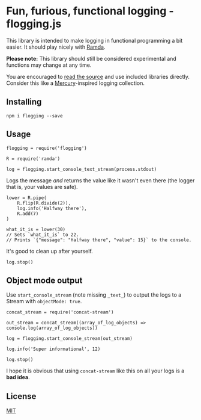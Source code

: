 # Fun, furious, functional logging - flogging.js

This library is intended to make logging in functional programming a bit easier.
It should play nicely with [Ramda](http://ramdajs.com/).

**Please note:** This library should still be considered experimental and functions may change at any time.

You are encouraged to [read the source](./main.coffee.md) and use included libraries directly.
Consider this like a [Mercury](https://github.com/Raynos/mercury)-inspired logging collection.


## Installing

	npm i flogging --save


## Usage

	flogging = require('flogging')

	R = require('ramda')

	log = flogging.start_console_text_stream(process.stdout)

Logs the message *and* returns the value like it wasn't even there (the logger that is, your values are safe).

	lower = R.pipe(
		R.flip(R.divide(2)),
		log.info('Halfway there'),
		R.add(7)
	)

	what_it_is = lower(30)
	// Sets `what_it_is` to 22.
	// Prints `{"message": "Halfway there", "value": 15}` to the console.

It's good to clean up after yourself.

	log.stop()


## Object mode output

Use `start_console_stream` (note missing `_text_`) to output the logs to a Stream with `objectMode: true`.

	concat_stream = require('concat-stream')

	out_stream = concat_stream((array_of_log_objects) => console.log(array_of_log_objects))

	log = flogging.start_console_stream(out_stream)

	log.info('Super informational', 12)

	log.stop()

I hope it is obvious that using `concat-stream` like this on all your logs is a **bad idea**.


## License

[MIT](./LICENSE)
